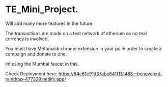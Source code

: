 # TE_Mini_Project.

Will add many more features in the future.

The transactions are made on a test network of etherium so no real currency is involved. 

You must have Metamask chrome extension in your pc in order to create a campaign and donate to one.

Im using the Mumbai faucet in this.

Check Deployment here: https://64c61c91d37abc641f131488--benevolent-raindrop-477329.netlify.app/ 

